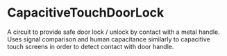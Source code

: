 # CapacitiveTouchDoorLock
A circuit to provide safe door lock / unlock by contact with a metal handle. Uses signal comparison and human capacitance similarly to capacitive touch screens in order to detect contact with door handle.
